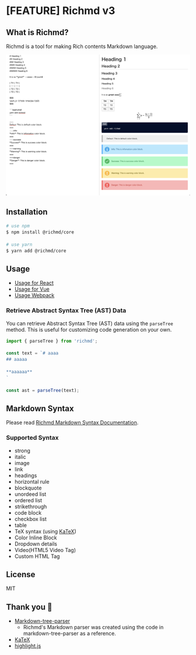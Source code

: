 # [FEATURE] Richmd v3
<!-- ![NPM](https://img.shields.io/npm/l/richmd)
![npm](https://img.shields.io/npm/v/richmd)
![npm](https://img.shields.io/npm/dw/richmd) -->

## What is Richmd?
Richmd is a tool for making Rich contents Markdown language.

![Richmd](./docs/images/preview.png)

## Installation

```bash
# use npm
$ npm install @richmd/core

# use yarn
$ yarn add @richmd/core
```

## Usage
- [Usage for React](./docs/usage-react.md)
- [Usage for Vue](./docs/usage-vue.md)
- [Usage Webpack](./docs/Setup-webpack.md)

### Retrieve Abstract Syntax Tree (AST) Data
You can retrieve Abstract Syntax Tree (AST) data using the `parseTree` method.
This is useful for customizing code generation on your own.

```js
import { parseTree } from 'richmd';

const text = `# aaaa
## aaaaa

**aaaaaa**
`

const ast = parseTree(text);
```


## Markdown Syntax
Please read [Richmd Markdown Syntax Documentation](./docs/md-syntax.md).

### Supported Syntax
- strong
- italic
- image
- link
- headings
- horizontal rule
- blockquote
- unordeed list
- ordered list
- strikethrough
- code block
- checkbox list
- table
- TeX syntax (using [KaTeX](https://katex.org/))
- Color Inline Block
- Dropdown details
- Video(HTML5 Video Tag)
- Custom HTML Tag

## License
MIT

## Thank you :pray:
- [Markdown-tree-parser](https://github.com/ysugimoto/markdown-tree-parser)
  - Richmd's Markdown parser was created using the code in markdown-tree-parser as a reference.
- [KaTeX](https://github.com/KaTeX/KaTeX)
- [highlight.js](https://github.com/highlightjs/highlight.js/)

